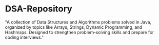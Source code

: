 # DSA-Repository
"A collection of Data Structures and Algorithms problems solved in Java, organized by topics like Arrays, Strings, Dynamic Programming, and Hashmaps. Designed to strengthen problem-solving skills and prepare for coding interviews."
